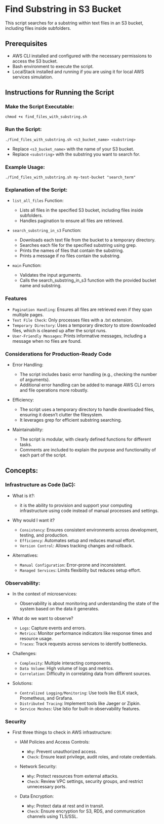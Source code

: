 # Find Substring in S3 Bucket

This script searches for a substring within text files in an S3 bucket, including files inside subfolders.

## Prerequisites

- AWS CLI installed and configured with the necessary permissions to access the S3 bucket.
- Bash environment to execute the script.
- LocalStack installed and running if you are using it for local AWS services simulation.

## Instructions for Running the Script

### Make the Script Executable:
```
chmod +x find_files_with_substring.sh
```

### Run the Script:

```
./find_files_with_substring.sh <s3_bucket_name> <substring>
```

- Replace `<s3_bucket_name>` with the name of your S3 bucket.
- Replace `<substring>` with the substring you want to search for.

### Example Usage:

```
./find_files_with_substring.sh my-test-bucket "search_term"
```

### Explanation of the Script:
- `list_all_files` Function:

    - Lists all files in the specified S3 bucket, including files inside subfolders.
    - Handles pagination to ensure all files are retrieved.

- `search_substring_in_s3` Function:

    - Downloads each text file from the bucket to a temporary directory.
    - Searches each file for the specified substring using grep.
    - Prints the names of files that contain the substring.
    - Prints a message if no files contain the substring.

- `main` Function:

    - Validates the input arguments.
    - Calls the search_substring_in_s3 function with the provided bucket name and substring.

### Features
- `Pagination Handling`: Ensures all files are retrieved even if they span multiple pages.
- `Text File Check`: Only processes files with a .txt extension.
- `Temporary Directory`: Uses a temporary directory to store downloaded files, which is cleaned up after the script runs.
- `User-Friendly Messages`: Prints informative messages, including a message when no files are found.


### Considerations for Production-Ready Code
- Error Handling:

    - The script includes basic error handling (e.g., checking the number of arguments).
    - Additional error handling can be added to manage AWS CLI errors and file operations more robustly.

- Efficiency:

    - The script uses a temporary directory to handle downloaded files, ensuring it doesn’t clutter the filesystem.
    - It leverages grep for efficient substring searching.

- Maintainability:

    - The script is modular, with clearly defined functions for different tasks.
    - Comments are included to explain the purpose and functionality of each part of the script.

## Concepts:
### Infrastructure as Code (IaC):
- What is it?:
    - it is the ability to provision and support your computing infrastructure using code instead of manual processes and settings.

- Why would I want it?
    - `Consistency`: Ensures consistent environments across development, testing, and production.
    - `Efficiency`: Automates setup and reduces manual effort.
    - `Version Control`: Allows tracking changes and rollback.

- Alternatives:

    - `Manual Configuration`: Error-prone and inconsistent.
    - `Managed Services`: Limits flexibility but reduces setup effort.

### Observability:
- In the context of microservices:
    - Observability is about monitoring and understanding the state of the system based on the data it generates.

- What do we want to observe?

    - `Logs`: Capture events and errors.
    - `Metrics`: Monitor performance indicators like response times and resource usage.
    - `Traces`: Track requests across services to identify bottlenecks.

- Challenges:

    - `Complexity`: Multiple interacting components.
    - `Data Volume`: High volume of logs and metrics.
    - `Correlation`: Difficulty in correlating data from different sources.    

- Solutions:

    - `Centralized Logging/Monitoring`: Use tools like ELK stack, Prometheus, and Grafana.
    - `Distributed Tracing`: Implement tools like Jaeger or Zipkin.
    - `Service Meshes`: Use Istio for built-in observability features.

### Security
- First three things to check in AWS infrastructure:

    - IAM Policies and Access Controls:

        - `Why`: Prevent unauthorized access.
        - `Check`: Ensure least privilege, audit roles, and rotate credentials.

    - Network Security:

        - `Why`: Protect resources from external attacks.
        - `Check`: Review VPC settings, security groups, and restrict unnecessary ports.

    - Data Encryption:

        - `Why`: Protect data at rest and in transit.
        - `Check`: Ensure encryption for S3, RDS, and communication channels using TLS/SSL.








